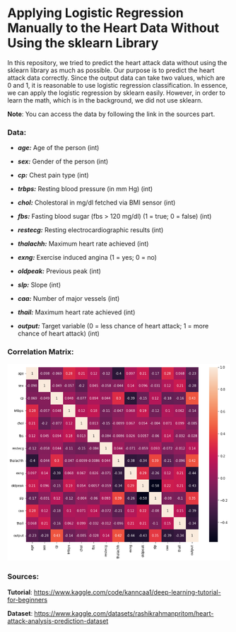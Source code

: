 # Applying Logistic Regression Manually to the Heart Data Without Using the sklearn Library

In this repository, we tried to predict the heart attack data without using the sklearn library as much as possible. Our purpose is to predict the heart attack data correctly. Since the output data can take two values, which are 0 and 1, it is reasonable to use logistic regression classification. In essence, we can apply the logistic regression by sklearn easily. However, in order to learn the math, which is in the background, we did not use sklearn.

**Note**: You can access the data by following the link in the sources part.


### Data:

* ***age:*** Age of the person (int)

* ***sex:*** Gender of the person (int)

* ***cp:*** Chest pain type (int)

* ***trbps:*** Resting blood pressure (in mm Hg) (int)

* ***chol:*** Cholestoral in mg/dl fetched via BMI sensor (int)

* ***fbs:*** Fasting blood sugar (fbs > 120 mg/dl) (1 = true; 0 = false) (int)

* ***restecg:*** Resting electrocardiographic results (int)

* ***thalachh:*** Maximum heart rate achieved (int)

* ***exng:*** Exercise induced angina (1 = yes; 0 = no)

* ***oldpeak:*** Previous peak (int)

* ***slp:*** Slope (int)

* ***caa:*** Number of major vessels (int)

* ***thail:*** Maximum heart rate achieved (int)

* ***output:*** Target variable (0 = less chance of heart attack; 1 = more chance of heart attack) (int)

### Correlation Matrix:
![Alt Text](heart_data_corr.png)


### Sources:
**Tutorial**: https://www.kaggle.com/code/kanncaa1/deep-learning-tutorial-for-beginners

**Dataset**: https://www.kaggle.com/datasets/rashikrahmanpritom/heart-attack-analysis-prediction-dataset
